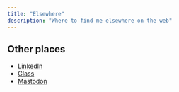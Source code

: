 ```yaml
---
title: "Elsewhere"
description: "Where to find me elsewhere on the web"
---
```


## Other places

- [LinkedIn](https://www.linkedin.com/in/gblegal/)
- [Glass](https://glass.photo/gb)
- [Mastodon](https://social.lol/@gb)
